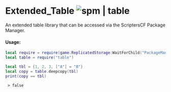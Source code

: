 # Extended_Table  ![spm | table](https://img.shields.io/badge/spm-table-blue)
An extended table library that can be accessed via the ScriptersCF Package Manager.


#### Usage:
```lua
local require = require(game.ReplicatedStorage:WaitForChild("PackageManager").Load)
local table = require("table")

local tbl = {1, 2, 3, ["A"] = "B"}
local copy = table.deepcopy(tbl)
print(copy == tbl)
```

` > false`
